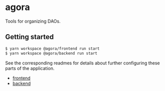 # agora

Tools for organizing DAOs.

## Getting started

```sh
$ yarn workspace @agora/frontend run start
$ yarn workspace @agora/backend run start
```

See the corresponding readmes for details about further configuring these parts
of the application.

- [frontend](./packages/frontend/README.md)
- [backend](./packages/backend/README.md)
